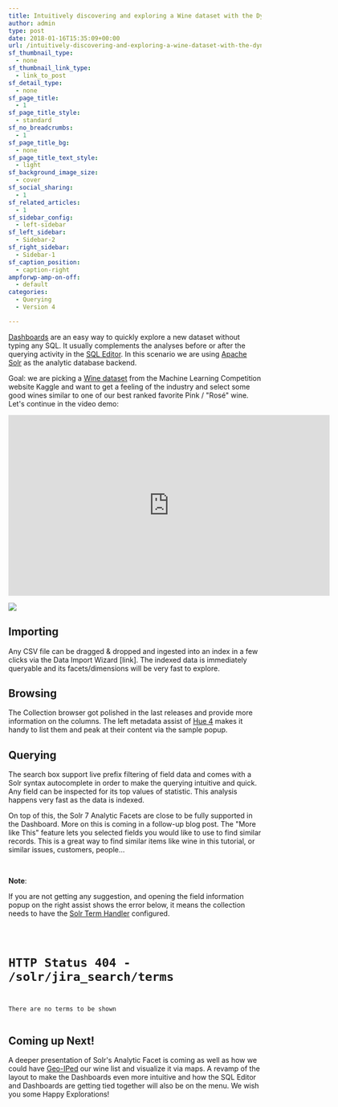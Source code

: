 ```yaml
---
title: Intuitively discovering and exploring a Wine dataset with the Dynamic Dashboards
author: admin
type: post
date: 2018-01-16T15:35:09+00:00
url: /intuitively-discovering-and-exploring-a-wine-dataset-with-the-dynamic-dashboards/
sf_thumbnail_type:
  - none
sf_thumbnail_link_type:
  - link_to_post
sf_detail_type:
  - none
sf_page_title:
  - 1
sf_page_title_style:
  - standard
sf_no_breadcrumbs:
  - 1
sf_page_title_bg:
  - none
sf_page_title_text_style:
  - light
sf_background_image_size:
  - cover
sf_social_sharing:
  - 1
sf_related_articles:
  - 1
sf_sidebar_config:
  - left-sidebar
sf_left_sidebar:
  - Sidebar-2
sf_right_sidebar:
  - Sidebar-1
sf_caption_position:
  - caption-right
ampforwp-amp-on-off:
  - default
categories:
  - Querying
  - Version 4

---
```

[Dashboards][1] are an easy way to quickly explore a new dataset without typing any SQL. It usually complements the analyses before or after the querying activity in the [SQL Editor][2]. In this scenario we are using [Apache Solr][3] as the analytic database backend.

Goal: we are picking a [Wine dataset][4] from the Machine Learning Competition website Kaggle and want to get a feeling of the industry and select some good wines similar to one of our best ranked favorite Pink / "Rosé" wine. Let's continue in the video demo:

<iframe src="https://player.vimeo.com/video/251314005?dnt=1&app_id=122963" width="640" height="360" frameborder="0" title="Hue - Intuitively discovering and exploring a Wine dataset with the Dynamic Dashboards" allow="autoplay; fullscreen" allowfullscreen></iframe>

[<img class="wp-image-5185 aligncenter" src="https://cdn.gethue.com/uploads/2018/01/wine-dashboard.png"/>][5]

## Importing

Any CSV file can be dragged & dropped and ingested into an index in a few clicks via the Data Import Wizard [link]. The indexed data is immediately queryable and its facets/dimensions will be very fast to explore.

## Browsing

The Collection browser got polished in the last releases and provide more information on the columns. The left metadata assist of [Hue 4][6] makes it handy to list them and peak at their content via the sample popup.

## Querying

The search box support live prefix filtering of field data and comes with a Solr syntax autocomplete in order to make the querying intuitive and quick. Any field can be inspected for its top values of statistic. This analysis happens very fast as the data is indexed.

On top of this, the Solr 7 Analytic Facets are close to be fully supported in the Dashboard. More on this is coming in a follow-up blog post. The "More like This" feature lets you selected fields you would like to use to find similar records. This is a great way to find similar items like wine in this tutorial, or similar issues, customers, people...

&nbsp;

**Note**:

If you are not getting any suggestion, and opening the field information popup on the right assist shows the error below, it means the collection needs to have the [Solr Term Handler][7] configured.

<pre><code class="bash">

<h1>HTTP Status 404 - /solr/jira_search/terms</h1>

There are no terms to be shown

</code></pre>

## Coming up Next!

A deeper presentation of Solr's Analytic Facet is coming as well as how we could have [Geo-IPed][8] our wine list and visualize it via maps. A revamp of the layout to make the Dashboards even more intuitive and how the SQL Editor and Dashboards are getting tied together will also be on the menu. We wish you some Happy Explorations!

 [1]: https://gethue.com/search-dashboards/
 [2]: https://gethue.com/sql-editor/
 [3]: http://lucene.apache.org/solr/
 [4]: https://www.kaggle.com/zynicide/wine-reviews
 [5]: https://cdn.gethue.com/uploads/2018/01/wine-dashboard.png
 [6]: https://gethue.com/the-hue-4-user-interface-in-detail/
 [7]: https://lucene.apache.org/solr/guide/6_6/the-terms-component.html
 [8]: https://gethue.com/easy-indexing-of-data-into-solr/
